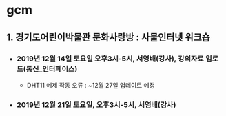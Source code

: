 # gcm

## 1. 경기도어린이박물관 문화사랑방 : 사물인터넷 워크숍

- ### 2019년 12월 14일 토요일 오후3시-5시, 서영배(강사), 강의자료 업로드(통신_인터페이스)

  - DHT11 예제 작동 오류 : ~12월 27일 업데이트 예정 

- ### 2019년 12월 21일 토요일, 오후3시-5시, 서영배(강사)

